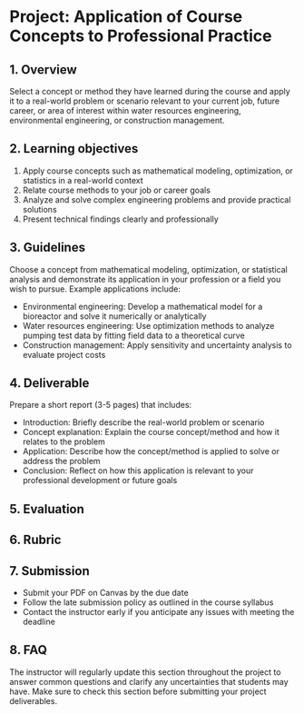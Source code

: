 # Project: Application of Course Concepts to Professional Practice

## 1. Overview
Select a concept or method they have learned during the course and apply it to a real-world problem or scenario relevant to your current job, future career, or area of interest within water resources engineering, environmental engineering, or construction management.

## 2. Learning objectives
1. Apply course concepts such as mathematical modeling, optimization, or statistics in a real-world context
2. Relate course methods to your job or career goals
3. Analyze and solve complex engineering problems and provide practical solutions
4. Present technical findings clearly and professionally

## 3. Guidelines
Choose a concept from mathematical modeling, optimization, or statistical analysis and demonstrate its application in your profession or a field you wish to pursue. Example applications include:
- Environmental engineering: Develop a mathematical model for a bioreactor and solve it numerically or analytically
- Water resources engineering: Use optimization methods to analyze pumping test data by fitting field data to a theoretical curve
- Construction management: Apply sensitivity and uncertainty analysis to evaluate project costs

## 4. Deliverable
Prepare a short report (3-5 pages) that includes:
- Introduction: Briefly describe the real-world problem or scenario
- Concept explanation: Explain the course concept/method and how it relates to the problem
- Application: Describe how the concept/method is applied to solve or address the problem
- Conclusion: Reflect on how this application is relevant to your professional development or future goals

## 5. Evaluation

## 6. Rubric

## 7. Submission
- Submit your PDF on Canvas by the due date
- Follow the late submission policy as outlined in the course syllabus
- Contact the instructor early if you anticipate any issues with meeting the deadline

## 8. FAQ 
The instructor will regularly update this section throughout the project to answer common questions and clarify any uncertainties that students may have. Make sure to check this section before submitting your project deliverables.
